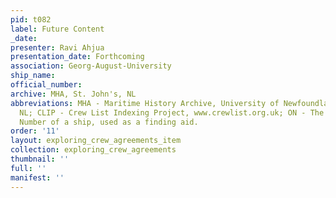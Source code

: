 ```yaml
---
pid: t082
label: Future Content
_date:
presenter: Ravi Ahjua
presentation_date: Forthcoming
association: Georg-August-University
ship_name:
official_number:
archive: MHA, St. John's, NL
abbreviations: MHA - Maritime History Archive, University of Newfoundland, St. John's
  NL; CLIP - Crew List Indexing Project, www.crewlist.org.uk; ON - The permanent Official
  Number of a ship, used as a finding aid.
order: '11'
layout: exploring_crew_agreements_item
collection: exploring_crew_agreements
thumbnail: ''
full: ''
manifest: ''
---
```

